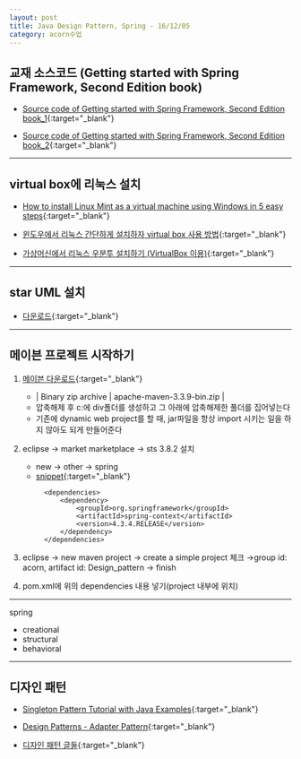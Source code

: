 ```yaml
---
layout: post
title: Java Design Pattern, Spring - 16/12/05
category: acorn수업
---
```


## 교재 소스코드 (Getting started with Spring Framework, Second Edition book)

- [Source code of Getting started with Spring Framework, Second Edition book_1](https://code.google.com/archive/p/getting-started-with-spring-framework-2edition/){:target="_blank"}

- [Source code of Getting started with Spring Framework, Second Edition book_2](https://github.com/wikibook/getting-started-with-spring-framework-2edition){:target="_blank"}

---

## virtual box에 리눅스 설치

- [How to install Linux Mint as a virtual machine using Windows in 5 easy steps](http://www.everydaylinuxuser.com/2014/05/how-to-install-linux-mint-as-virtual.html){:target="_blank"}

- [윈도우에서 리눅스 간단하게 설치하자 virtual box 사용 방법](http://webcreate.tistory.com/entry/%EC%9C%88%EB%8F%84%EC%9A%B0%EC%97%90%EC%84%9C-%EB%A6%AC%EB%88%85%EC%8A%A4-%EA%B0%84%EB%8B%A8%ED%95%98%EA%B2%8C-%EC%84%A4%EC%B9%98%ED%95%98%EC%9E%90-virtual-box-%EC%82%AC%EC%9A%A9-%EB%B0%A9%EB%B2%95){:target="_blank"}

- [가상머신에서 리눅스 우분투 설치하기 (VirtualBox 이용)](http://thinkpro.tistory.com/40){:target="_blank"}

---

## star UML 설치
- [다운로드](http://staruml.io/download){:target="_blank"}

---

## 메이븐 프로젝트 시작하기

1. [메이븐 다운로드](http://maven.apache.org/download.cgi){:target="_blank"}
   - | Binary zip archive | apache-maven-3.3.9-bin.zip |
   - 압축해제 후 c:에 div폴더를 생성하고 그 아래에 압축해제한 풀더를 집어넣는다
   - 기존에 dynamic web project를 할 때, jar파일을 항상 import 시키는 일을 하지 않아도 되게 만들어준다

2. eclipse → market marketplace → sts 3.8.2 설치
   - new → other → spring
   - [snippet](http://projects.spring.io/spring-framework){:target="_blank"}
     ```
       <dependencies>
           <dependency>
               <groupId>org.springframework</groupId>
               <artifactId>spring-context</artifactId>
               <version>4.3.4.RELEASE</version>
           </dependency>
       </dependencies>
     ```  

3. eclipse → new maven project → create a simple project 체크 →group id: acorn, artifact id: Design_pattern → finish
4. pom.xml에 위의 dependencies 내용 넣기(project 내부에 위치)

---

spring
- creational
- structural
- behavioral

---

## 디자인 패턴

- [Singleton Pattern Tutorial with Java Examples](https://dzone.com/articles/design-patterns-singleton){:target="_blank"}

- [Design Patterns - Adapter Pattern](https://www.tutorialspoint.com/design_pattern/adapter_pattern.htm){:target="_blank"}

- [디자인 패턴 글들](https://blog.seotory.com/categories/dev/){:target="_blank"}
